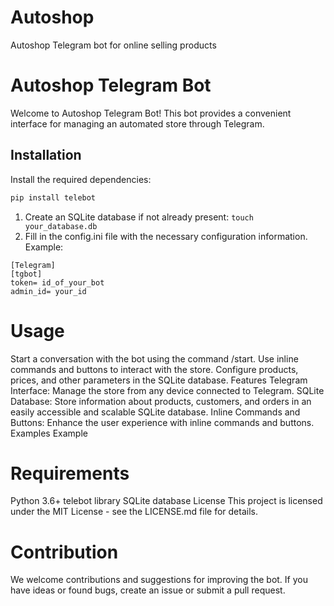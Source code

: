 # Autoshop
Autoshop Telegram bot for online selling products

# Autoshop Telegram Bot

Welcome to Autoshop Telegram Bot! This bot provides a convenient interface for managing an automated store through Telegram.

## Installation

Install the required dependencies:

   ```bash
   pip install telebot
  ```
1. Create an SQLite database if not already present:
   `touch your_database.db`
2. Fill in the config.ini file with the necessary configuration information. Example:
 ```
[Telegram]
[tgbot]
token= id_of_your_bot
admin_id= your_id
  ```
# Usage
Start a conversation with the bot using the command /start.
Use inline commands and buttons to interact with the store.
Configure products, prices, and other parameters in the SQLite database.
Features
Telegram Interface: Manage the store from any device connected to Telegram.
SQLite Database: Store information about products, customers, and orders in an easily accessible and scalable SQLite database.
Inline Commands and Buttons: Enhance the user experience with inline commands and buttons.
Examples
Example

# Requirements
Python 3.6+
telebot library
SQLite database
License
This project is licensed under the MIT License - see the LICENSE.md file for details.

# Contribution
We welcome contributions and suggestions for improving the bot. If you have ideas or found bugs, create an issue or submit a pull request.
